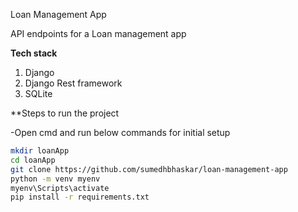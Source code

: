 Loan Management App

API endpoints for a Loan management app

**Tech stack**
1. Django
2. Django Rest framework
3. SQLite

**Steps to run the project

-Open cmd and run below commands for initial setup

```sh
mkdir loanApp
cd loanApp
git clone https://github.com/sumedhbhaskar/loan-management-app
python -m venv myenv
myenv\Scripts\activate
pip install -r requirements.txt
```




